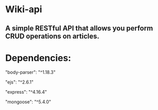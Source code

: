 # Wiki-api
A simple RESTful API that allows you perform CRUD operations on articles.
---------------------------------------------------------------------------
# Dependencies: 
"body-parser": "^1.18.3"

"ejs": "^2.6.1"

"express": "^4.16.4"

"mongoose": "^5.4.0"
